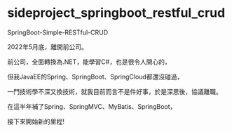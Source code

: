# sideproject_springboot_restful_crud
SpringBoot-Simple-RESTful-CRUD

2022年5月底，離開前公司。

前公司，全面轉換為.NET，能學習C#，也是很令人開心的，

但我JavaEE的Spring、SpringBoot、SpringCloud都還沒碰過，

一門技術學不深又換技術，就我目前而言不是件好事，於是深思後，協議離職。

在這半年補了Spring、SpringMVC、MyBatis、SpringBoot，

接下來開始新的里程!
